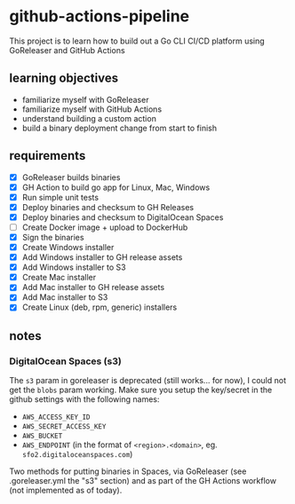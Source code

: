 # github-actions-pipeline
This project is to learn how to build out a Go CLI CI/CD platform using GoReleaser and GitHub Actions

## learning objectives

- familiarize myself with GoReleaser
- familiarize myself with GitHub Actions
 - understand building a custom action
- build a binary deployment change from start to finish

## requirements

- [x] GoReleaser builds binaries
- [x] GH Action to build go app for Linux, Mac, Windows
- [x] Run simple unit tests
- [x] Deploy binaries and checksum to GH Releases
- [x] Deploy binaries and checksum to DigitalOcean Spaces
- [ ] Create Docker image + upload to DockerHub
- [x] Sign the binaries
- [x] Create Windows installer
- [x] Add Windows installer to GH release assets
- [x] Add Windows installer to S3
- [x] Create Mac installer
- [x] Add Mac installer to GH release assets
- [x] Add Mac installer to S3
- [x] Create Linux (deb, rpm, generic) installers

## notes

### DigitalOcean Spaces (s3)
The `s3` param in goreleaser is deprecated (still works... for now), I could not get the `blobs` param working. Make sure you setup the key/secret in the github settings with the following names:
- `AWS_ACCESS_KEY_ID`
- `AWS_SECRET_ACCESS_KEY`
- `AWS_BUCKET`
- `AWS_ENDPOINT` (in the format of `<region>.<domain>`, eg. `sfo2.digitaloceanspaces.com`)

Two methods for putting binaries in Spaces, via GoReleaser (see .goreleaser.yml the "s3" section) and as part of the GH Actions workflow (not implemented as of today). 